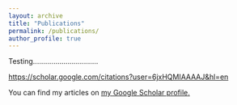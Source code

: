 ```yaml
---
layout: archive
title: "Publications"
permalink: /publications/
author_profile: true
---
```



Testing................................

https://scholar.google.com/citations?user=6jxHQMIAAAAJ&hl=en

You can find my articles on <u><a href="{{https://scholar.google.com/citations?user=6jxHQMIAAAAJ&hl=en}}">my Google Scholar profile</a>.</u>


